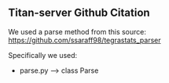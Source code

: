 ## Titan-server Github Citation 
We used a parse method from this source: https://github.com/ssaraff98/tegrastats_parser

Specifically we used:
- parse.py --> class Parse
